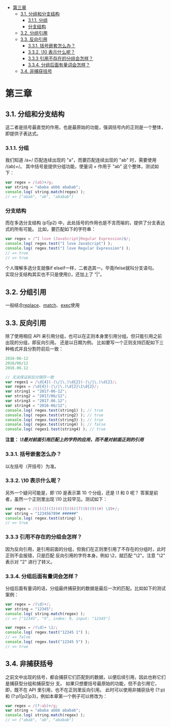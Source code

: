- [第三章](#第三章)
  - [3.1. 分组和分支结构](#31-分组和分支结构)
    - [3.1.1. 分组](#311-分组)
    - [分支结构](#分支结构)
  - [3.2. 分组引用](#32-分组引用)
  - [3.3. 反向引用](#33-反向引用)
    - [3.3.1. 括号嵌套怎么办？](#331-括号嵌套怎么办)
    - [3.3.2. \10 表示什么呢？](#332-10-表示什么呢)
    - [3.3.3 引用不存在的分组会怎样？](#333-引用不存在的分组会怎样)
    - [3.3.4. 分组后面有量词会怎样？](#334-分组后面有量词会怎样)
  - [3.4. 非捕获括号](#34-非捕获括号)

# 第三章

## 3.1. 分组和分支结构

这二者是括号最直觉的作用，也是最原始的功能，强调括号内的正则是一个整体，即提供子表达式。

### 3.1.1. 分组

我们知道 /a+/ 匹配连续出现的 "a"，而要匹配连续出现的 "ab" 时，需要使用 /(ab)+/。
其中括号是提供分组功能，使量词 + 作用于 "ab" 这个整体，测试如下：

```javascript
var regex = /(ab)+/g;
var string = "ababa abbb ababab";
console.log( string.match(regex) );
// => ["abab", "ab", "ababab"]
```

### 分支结构

而在多选分支结构 (p1|p2) 中，此处括号的作用也是不言而喻的，提供了分支表达式的所有可能。
比如，要匹配如下的字符串：

```javascript
var regex = /^I love (JavaScript|Regular Expression)$/;
console.log( regex.test("I love JavaScript") );
console.log( regex.test("I love Regular Expression") );
// => true
// => true
```

个人理解多选分支就像if elseif一样，二者选其一。毕竟ifelse就叫分支语句。  
实现分支结构其实也不只是使用()，还加上了 “|”。  

## 3.2. 分组引用

一般结合[replace](https://developer.mozilla.org/zh-CN/docs/Web/JavaScript/Reference/Global_Objects/String/replace)、[match](https://developer.mozilla.org/zh-CN/docs/Web/JavaScript/Reference/Global_Objects/String/match)、[exec](https://developer.mozilla.org/zh-CN/docs/Web/JavaScript/Reference/Global_Objects/RegExp/exec)使用

## 3.3. 反向引用

除了使用相应 API 来引用分组，也可以在正则本身里引用分组。但只能引用之前出现的分组，即反向引用。
还是以日期为例。
比如要写一个正则支持匹配如下三种格式并且分割符前后一致：

```javascript
2016-06-12
2016/06/12
2016.06.12
```

```javascript
// 无法保证前后分隔符一致
var regex1 = /\d{4}(-|\/|\.)\d{2}(-|\/|\.)\d{2}/;
var regex = /\d{4}(-|\/|\.)\d{2}\1\d{2}/;
var string1 = "2017-06-12";
var string2 = "2017/06/12";
var string3 = "2017.06.12";
var string4 = "2016-06/12";
console.log( regex.test(string1) ); // true
console.log( regex.test(string2) ); // true
console.log( regex.test(string3) ); // true
console.log( regex.test(string4) ); // false
console.log( regex1.test(string4) ); // true
```

**注意：** **_\1是对前面引用匹配上的字符的应用，而不是对前面正则的引用_**

### 3.3.1. 括号嵌套怎么办？

以左括号（开括号）为准。

### 3.3.2. \10 表示什么呢？

另外一个疑问可能是，即 \10 是表示第 10 个分组，还是 \1 和 0 呢？
答案是前者，虽然一个正则里出现 \10 比较罕见。测试如下：

```javascript
var regex = /(1)(2)(3)(4)(5)(6)(7)(8)(9)(#) \10+/;
var string = "123456789# ######"
console.log( regex.test(string) );
// => true
```

### 3.3.3 引用不存在的分组会怎样？

因为反向引用，是引用前面的分组，但我们在正则里引用了不存在的分组时，此时正则不会报错，只是匹配
反向引用的字符本身。例如 \2，就匹配 "\2"。注意 "\2" 表示对 "2" 进行了转义。

### 3.3.4. 分组后面有量词会怎样？

分组后面有量词的话，分组最终捕获到的数据是最后一次的匹配。比如如下的测试案例：

```javascript
var regex = /(\d)+/;
var string = "12345";
console.log( string.match(regex) );
// => ["12345", "5", index: 0, input: "12345"]
```

```javascript
var regex = /(\d)+ \1/;
console.log( regex.test("12345 1") );
// => false
console.log( regex.test("12345 5") );
// => true
```

## 3.4. 非捕获括号

之前文中出现的括号，都会捕获它们匹配到的数据，以便后续引用，因此也称它们是捕获型分组和捕获型分
支。
如果只想要括号最原始的功能，但不会引用它，即，既不在 API 里引用，也不在正则里反向引用。
此时可以使用非捕获括号 (?:p) 和 (?:p1|p2|p3)，例如本章第一个例子可以修改为：

```javascript
var regex = /(?:ab)+/g;
var string = "ababa abbb ababab";
console.log( string.match(regex) );
// => ["abab", "ab", "ababab"]
```
